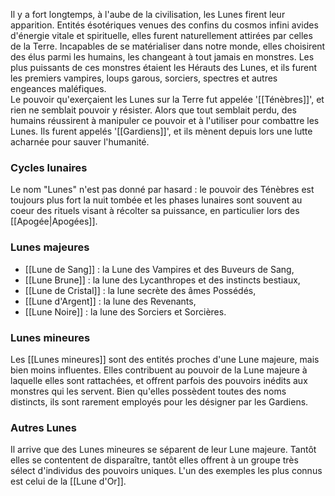 Il y a fort longtemps, à l'aube de la civilisation, les Lunes firent leur apparition. Entités ésotériques venues des confins du cosmos infini avides d'énergie vitale et spirituelle, elles furent naturellement attirées par celles de la Terre. Incapables de se matérialiser dans notre monde, elles choisirent des élus parmi les humains, les changeant à tout jamais en monstres. Les plus puissants de ces monstres étaient les Hérauts des Lunes, et ils furent les premiers vampires, loups garous, sorciers, spectres et autres engeances maléfiques.  
Le pouvoir qu'exerçaient les Lunes sur la Terre fut appelée '[[Ténèbres]]', et rien ne semblait pouvoir y résister. Alors que tout semblait perdu, des humains réussirent à manipuler ce pouvoir et à l'utiliser pour combattre les Lunes. Ils furent appelés '[[Gardiens]]', et ils mènent depuis lors une lutte acharnée pour sauver l'humanité.
### Cycles lunaires
Le nom "Lunes" n'est pas donné par hasard : le pouvoir des Ténèbres est toujours plus fort la nuit tombée et les phases lunaires sont souvent au coeur des rituels visant à récolter sa puissance, en particulier lors des [[Apogée|Apogées]]. 
### Lunes majeures
- [[Lune de Sang]] : la Lune des Vampires et des Buveurs de Sang,
- [[Lune Brune]] : la lune des Lycanthropes et des instincts bestiaux, 
- [[Lune de Cristal]] : la lune secrète des âmes Possédés,
- [[Lune d'Argent]] : la lune des Revenants,
- [[Lune Noire]] : la lune des Sorciers et Sorcières.
### Lunes mineures
Les [[Lunes mineures]] sont des entités proches d'une Lune majeure, mais bien moins influentes. Elles contribuent au pouvoir de la Lune majeure à laquelle elles sont rattachées, et offrent parfois des pouvoirs inédits aux monstres qui les servent. Bien qu'elles possèdent toutes des noms distincts, ils sont rarement employés pour les désigner par les Gardiens. 
### Autres Lunes
Il arrive que des Lunes mineures se séparent de leur Lune majeure. Tantôt elles se contentent de disparaître, tantôt elles offrent à un groupe très sélect d'individus des pouvoirs uniques. L'un des exemples les plus connus est celui de la [[Lune d'Or]]. 